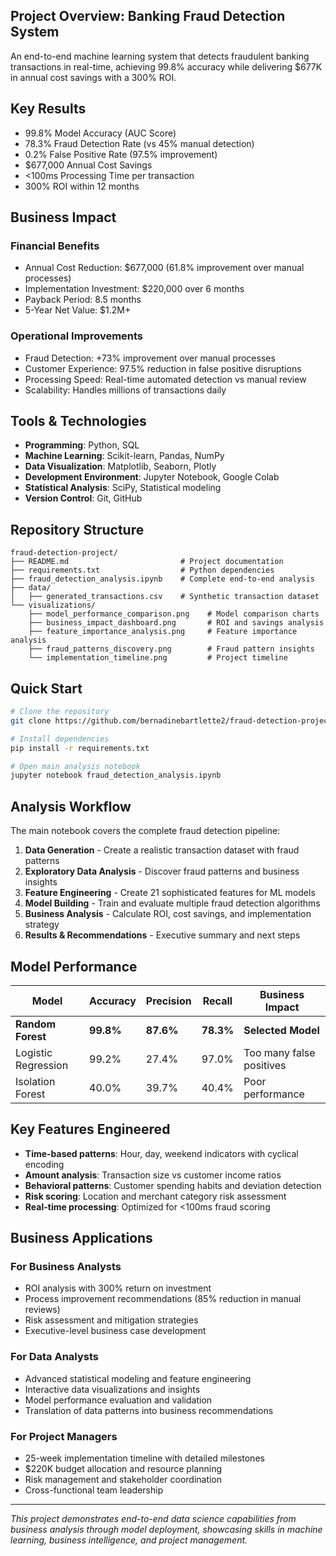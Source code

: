 ## Project Overview: Banking Fraud Detection System
An end-to-end machine learning system that detects fraudulent banking transactions in real-time, achieving 99.8% accuracy while delivering $677K in annual cost savings with a 300% ROI.

## Key Results
- 99.8% Model Accuracy (AUC Score)
- 78.3% Fraud Detection Rate (vs 45% manual detection)
- 0.2% False Positive Rate (97.5% improvement)
- $677,000 Annual Cost Savings
- <100ms Processing Time per transaction
- 300% ROI within 12 months

## Business Impact

### Financial Benefits
- Annual Cost Reduction: $677,000 (61.8% improvement over manual processes)
- Implementation Investment: $220,000 over 6 months
- Payback Period: 8.5 months
- 5-Year Net Value: $1.2M+

### Operational Improvements
- Fraud Detection: +73% improvement over manual processes
- Customer Experience: 97.5% reduction in false positive disruptions
- Processing Speed: Real-time automated detection vs manual review
- Scalability: Handles millions of transactions daily

## Tools & Technologies
- **Programming**: Python, SQL
- **Machine Learning**: Scikit-learn, Pandas, NumPy
- **Data Visualization**: Matplotlib, Seaborn, Plotly
- **Development Environment**: Jupyter Notebook, Google Colab
- **Statistical Analysis**: SciPy, Statistical modeling
- **Version Control**: Git, GitHub

## Repository Structure
```
fraud-detection-project/
├── README.md                         # Project documentation
├── requirements.txt                  # Python dependencies
├── fraud_detection_analysis.ipynb    # Complete end-to-end analysis
├── data/
│   ├── generated_transactions.csv    # Synthetic transaction dataset
└── visualizations/
    ├── model_performance_comparison.png    # Model comparison charts
    ├── business_impact_dashboard.png       # ROI and savings analysis
    ├── feature_importance_analysis.png     # Feature importance analysis
    ├── fraud_patterns_discovery.png        # Fraud pattern insights
    └── implementation_timeline.png         # Project timeline
```

## Quick Start
```bash
# Clone the repository
git clone https://github.com/bernadinebartlette2/fraud-detection-project.git

# Install dependencies
pip install -r requirements.txt

# Open main analysis notebook
jupyter notebook fraud_detection_analysis.ipynb
```
## Analysis Workflow
The main notebook covers the complete fraud detection pipeline:
1. **Data Generation** - Create a realistic transaction dataset with fraud patterns
2. **Exploratory Data Analysis** - Discover fraud patterns and business insights
3. **Feature Engineering** - Create 21 sophisticated features for ML models
4. **Model Building** - Train and evaluate multiple fraud detection algorithms
5. **Business Analysis** - Calculate ROI, cost savings, and implementation strategy
6. **Results & Recommendations** - Executive summary and next steps

## Model Performance
| Model | Accuracy | Precision | Recall | Business Impact |
|-------|----------|-----------|---------|-----------------|
| **Random Forest** | **99.8%** | **87.6%** | **78.3%** | **Selected Model** |
| Logistic Regression | 99.2% | 27.4% | 97.0% | Too many false positives |
| Isolation Forest | 40.0% | 39.7% | 40.4% | Poor performance |

## Key Features Engineered
- **Time-based patterns**: Hour, day, weekend indicators with cyclical encoding
- **Amount analysis**: Transaction size vs customer income ratios
- **Behavioral patterns**: Customer spending habits and deviation detection
- **Risk scoring**: Location and merchant category risk assessment
- **Real-time processing**: Optimized for <100ms fraud scoring

## Business Applications

### For Business Analysts
- ROI analysis with 300% return on investment
- Process improvement recommendations (85% reduction in manual reviews)
- Risk assessment and mitigation strategies
- Executive-level business case development

### For Data Analysts
- Advanced statistical modeling and feature engineering
- Interactive data visualizations and insights
- Model performance evaluation and validation
- Translation of data patterns into business recommendations

### For Project Managers
- 25-week implementation timeline with detailed milestones
- $220K budget allocation and resource planning
- Risk management and stakeholder coordination
- Cross-functional team leadership

---
*This project demonstrates end-to-end data science capabilities from business analysis through model deployment, showcasing skills in machine learning, business intelligence, and project management.*
